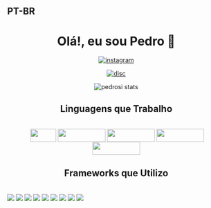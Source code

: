## **PT-BR**

<h1 style="border-bottom: none" align="center"> Olá!, eu sou <strong style="border-bottom: none">Pedro</strong> 👋</h1>
<div align="center">

[![instagram](https://img.shields.io/badge/Instagram-E4405F?style=for-the-badge&logo=instagram&logoColor=white)](https://www.instagram.com/_pedro.si/)

</div>
<div align="center">

[![disc](https://img.shields.io/badge/LinkedIn-0077B5?style=for-the-badge&logo=linkedin&logoColor=white)](https://www.linkedin.com/in/pedrosi/)

</div>
<div align="center">

![pedrosi stats](https://github-readme-stats.vercel.app/api?username=PedroSousa&show_icons=true&theme=dracula)
<h2 align="center"><strong style="border-bottom: none">Linguagens que Trabalho</strong></h2></br>
<div style="display:inline-block">
</div align="center">
<img align="center" src="https://img.shields.io/badge/css3-%231572B6.svg?style=for-the-badge&logo=css3&logoColor=white" width="60" height="30">
<img align="center" src="https://img.shields.io/badge/markdown-%23000000.svg?style=for-the-badge&logo=markdown&logoColor=white"width="110" height="30" >
<img align="center" src="https://img.shields.io/badge/python-3670A0?style=for-the-badge&logo=python&logoColor=ffdd54"
width="110" height="30">
<img align="center" src="https://img.shields.io/badge/typescript-%23007ACC.svg?style=for-the-badge&logo=typescript&logoColor=white"
width="110" height="30">
<img align="center" src="https://img.shields.io/badge/javascript-%23323330.svg?style=for-the-badge&logo=javascript&logoColor=%23F7DF1E"
width="110" height="30">
</div>

<h2 align="center"><strong style="border-bottom: none">Frameworks que Utilizo</strong></h2>
<div style="display:inline-block" align="center">
</br>
<img align="center" src="https://img.shields.io/badge/express.js-%23404d59.svg?style=for-the-badge&logo=express&logoColor=%2361DAFB">
<img align="center" src="https://img.shields.io/badge/react-%2320232a.svg?style=for-the-badge&logo=react&logoColor=%2361DAFB">
<img align="center" src="https://img.shields.io/badge/react_native-%2320232a.svg?style=for-the-badge&logo=react&logoColor=%2361DAFB">
<img align="center" src="https://img.shields.io/badge/styled--components-DB7093?style=for-the-badge&logo=styled-components&logoColor=white">
<img align="center" src="https://img.shields.io/badge/Next-black?style=for-the-badge&logo=next.js&logoColor=white">
<img align="center" src="https://img.shields.io/badge/tailwindcss-%2338B2AC.svg?style=for-the-badge&logo=tailwind-css&logoColor=white">
<img align="center" src="https://img.shields.io/badge/node.js-6DA55F?style=for-the-badge&logo=node.js&logoColor=white">
<img align="center" src="https://img.shields.io/badge/vite-%23646CFF.svg?style=for-the-badge&logo=vite&logoColor=white">
<img align="center" src="https://img.shields.io/badge/SASS-hotpink.svg?style=for-the-badge&logo=SASS&logoColor=white">
</div>
